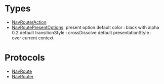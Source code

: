 # Types

  - [NavRouterAction](/Documentation/NavRouter/NavRouterAction)
  - [NavRoutePresentOptions](/Documentation/NavRouter/NavRoutePresentOptions):
    present option
    default color : black with alpha 0.2
    default transitionStyle : crossDissolve
    default presentationStyle : over current context

# Protocols

  - [NavRoute](/Documentation/NavRouter/NavRoute)
  - [NavRouter](/Documentation/NavRouter/NavRouter)
